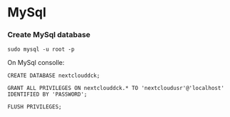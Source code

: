 # MySql

### Create MySql database

```
sudo mysql -u root -p 
```

On MySql consolle:

```
CREATE DATABASE nextclouddck;

GRANT ALL PRIVILEGES ON nextclouddck.* TO 'nextcloudusr'@'localhost' IDENTIFIED BY 'PASSWORD';

FLUSH PRIVILEGES;
```
